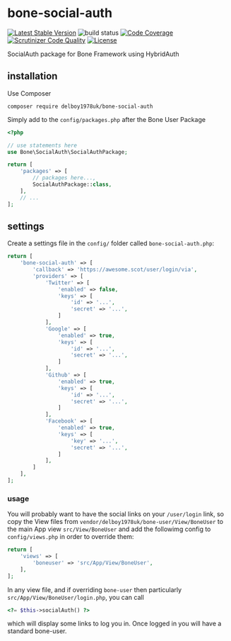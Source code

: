 # bone-social-auth
[![Latest Stable Version](https://poser.pugx.org/delboy1978uk/bone-social-auth/v/stable)](https://packagist.org/packages/delboy1978uk/bone-social-auth)
![build status](https://github.com/delboy1978uk/bone-social-auth/actions/workflows/master.yml/badge.svg) [![Code Coverage](https://scrutinizer-ci.com/g/delboy1978uk/bone-social-auth/badges/coverage.png?b=master)](https://scrutinizer-ci.com/g/delboy1978uk/bone-social-auth/?branch=master) [![Scrutinizer Code Quality](https://scrutinizer-ci.com/g/delboy1978uk/bone-social-auth/badges/quality-score.png?b=master)](https://scrutinizer-ci.com/g/delboy1978uk/bone-social-auth/?branch=master) [![License](https://poser.pugx.org/delboy1978uk/bone-social-auth/license)](https://packagist.org/packages/delboy1978uk/bone-social-auth)

SocialAuth package for Bone Framework using HybridAuth
## installation
Use Composer
```
composer require delboy1978uk/bone-social-auth
```
Simply add to the `config/packages.php` after the Bone User Package
```php
<?php

// use statements here
use Bone\SocialAuth\SocialAuthPackage;

return [
    'packages' => [
        // packages here...,
        SocialAuthPackage::class,
    ],
    // ...
];
```
## settings
Create a settings file in the `config/` folder called `bone-social-auth.php`:
```php
return [
    'bone-social-auth' => [
        'callback' => 'https://awesome.scot/user/login/via',
        'providers' => [
            'Twitter' => [
                'enabled' => false,
                'keys' => [
                    'id' => '...',
                    'secret' => '...',
                ]
            ],
            'Google' => [
                'enabled' => true,
                'keys' => [
                    'id' => '...',
                    'secret' => '...',
                ]
            ],
            'Github' => [
                'enabled' => true,
                'keys' => [
                    'id' => '...',
                    'secret' => '...',
                ]
            ],
            'Facebook' => [
                'enabled' => true,
                'keys' => [
                    'key' => '...',
                    'secret' => '...',
                ]
            ],
        ]
    ],
];
```
### usage
You will probably want to have the social links on your `/user/login` link, so copy the View files from 
`vendor/delboy1978uk/bone-user/View/BoneUser` to the main App view `src/View/BoneUser` and add the followimg
config to `config/views.php` in order to override them:
```php
return [
    'views' => [
        'boneuser' => 'src/App/View/BoneUser',
    ],
];
```
In any view file, and if overriding `bone-user` then particularly `src/App/View/BoneUser/login.php`, you can call 
```php
<?= $this->socialAuth() ?>
```
which will display some links to log you in. Once logged in you will have a standard bone-user.
